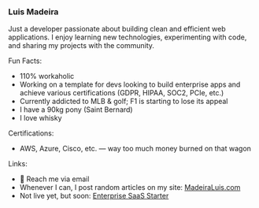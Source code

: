 ### Luis Madeira

Just a developer passionate about building clean and efficient web applications.
I enjoy learning new technologies, experimenting with code, and sharing my projects with the community.

Fun Facts:

- 110% workaholic
- Working on a template for devs looking to build enterprise apps and achieve various certifications (GDPR, HIPAA, SOC2, PCIe, etc.)
- Currently addicted to MLB & golf; F1 is starting to lose its appeal
- I have a 90kg pony (Saint Bernard)
- I love whisky

Certifications:

* AWS, Azure, Cisco, etc. — way too much money burned on that wagon

Links:

- 💬 Reach me via email
- Whenever I can, I post random articles on my site: [MadeiraLuis.com](https://www.madeiraluis.com/)
- Not live yet, but soon: [Enterprise SaaS Starter](https://enterprisesaas.dev/)
